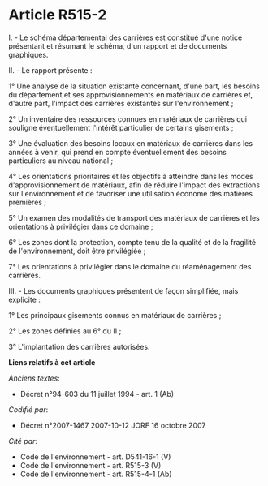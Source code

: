 # Article R515-2

I. - Le schéma départemental des carrières est constitué d'une notice présentant et résumant le schéma, d'un rapport et de
documents graphiques.

II. - Le rapport présente :

1° Une analyse de la situation existante concernant, d'une part, les besoins du département et ses approvisionnements en
matériaux de carrières et, d'autre part, l'impact des carrières existantes sur l'environnement ;

2° Un inventaire des ressources connues en matériaux de carrières qui souligne éventuellement l'intérêt particulier de
certains gisements ;

3° Une évaluation des besoins locaux en matériaux de carrières dans les années à venir, qui prend en compte éventuellement
des besoins particuliers au niveau national ;

4° Les orientations prioritaires et les objectifs à atteindre dans les modes d'approvisionnement de matériaux, afin de
réduire l'impact des extractions sur l'environnement et de favoriser une utilisation économe des matières premières ;

5° Un examen des modalités de transport des matériaux de carrières et les orientations à privilégier dans ce domaine ;

6° Les zones dont la protection, compte tenu de la qualité et de la fragilité de l'environnement, doit être privilégiée ;

7° Les orientations à privilégier dans le domaine du réaménagement des carrières.

III. - Les documents graphiques présentent de façon simplifiée, mais explicite :

1° Les principaux gisements connus en matériaux de carrières ;

2° Les zones définies au 6° du II ;

3° L'implantation des carrières autorisées.

**Liens relatifs à cet article**

_Anciens textes_:

  - Décret n°94-603 du 11 juillet 1994 - art. 1 (Ab)

_Codifié par_:

  - Décret n°2007-1467 2007-10-12 JORF 16 octobre 2007

_Cité par_:

  - Code de l'environnement - art. D541-16-1 (V)
  - Code de l'environnement - art. R515-3 (V)
  - Code de l'environnement - art. R515-4-1 (Ab)
